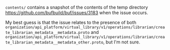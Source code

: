 `contents/` contains a snapshot of the contents of the temp directory
https://github.com/bufbuild/buf/issues/3183 when the issue occurs.

My best guess is that the issue relates to the presence of both
`organization/api_platform/virtual_library/v1/operations/librarian/create_librarian_metadata__metadata.proto`
and
`organization/api_platform/virtual_library/v1/operations/librarian/create_librarian_metadata__metadata_other.proto`,
but I'm not sure.
